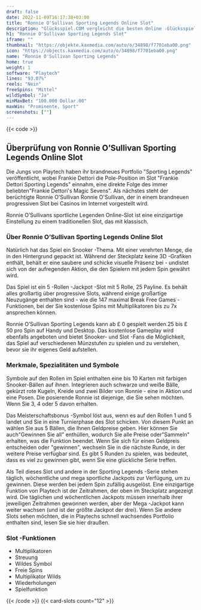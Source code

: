 ```yaml
---
draft: false
date: 2022-11-09T16:17:38+03:00
title: "Ronnie O'Sullivan Sporting Legends Online Slot"
description: "Glücksspiel.COM vergleicht die besten Online -Glücksspiel -Sites und -spiele der Kanada.  Unabhängige Produktbewertungen und exklusive Anmeldeangebote. Jetzt spielen!"
h1: "Ronnie O'Sullivan Sporting Legends Slot"
iframe: ""
thumbnail: "https://objekte.kaxmedia.com/auto/o/34898/f7701eba00.png"
icon: "https://objects.kaxmedia.com/auto/o/34898/f7701eba00.png"
name: "Ronnie O'Sullivan Sporting Legends"
home: true
weight: 1
software: "Playtech"
lines: "93.07%"
reels: "Nein"
freeSpins: "Mittel"
wildSymbol: "Ja"
minMaxBet: "100.000 Dollar.00"
maxWin: "Prominente, Sport"
screenshots: [""]
---
```


{{< code >}}<h2>Überprüfung von Ronnie O’Sullivan Sporting Legends Online Slot</h2><p>Die Jungs von Playtech haben ihr brandneues Portfolio "Sporting Legends" veröffentlicht, wobei Frankie Dettori die Pole-Position im Slot "Frankie Dettori Sporting Legends" einnahm, eine direkte Folge des immer beliebten"Frankie Dettori's Magic Sevens". Als nächstes steht der berüchtigte Ronnie O'Sullivan Ronnie O'Sullivan, der in einem brandneuen progressiven Slot bei Casinos im Internet vorgestellt wird.</p><p>Ronnie O’Sullivans sportliche Legenden Online-Slot ist eine einzigartige Einstellung zu einem traditionellen Slot, das mit klassisch.</p><h3>Über Ronnie O’Sullivan Sporting Legends Online Slot</h3><p>Natürlich hat das Spiel ein Snooker -Thema. Mit einer verehrten Menge, die in den Hintergrund gepackt ist. Während der Steckplatz keine 3D -Grafiken enthält, behält er eine saubere und schicke visuelle Präsenz bei - undistet sich von der aufregenden Aktion, die den Spielern mit jedem Spin gewährt wird.</p><p>Das Spiel ist ein 5 -Rollen -Jackpot -Slot mit 5 Rolle, 25 Payline. Es behält alles großartig über progressive Slots, während einige großartige Neuzugänge enthalten sind - wie die 147 maximal Break Free Games -Funktionen, bei der Sie kostenlose Spins mit Multiplikatoren bis zu 7x ansprechen können.</p><p>Ronnie O’Sullivan Sporting Legends kann ab £ 0 gespielt werden.25 bis £ 50 pro Spin auf Handy und Desktop. Das kostenlose Gameplay wird ebenfalls angeboten und bietet Snooker- und Slot -Fans die Möglichkeit, das Spiel auf verschiedenen Münzstufen zu spielen und zu verstehen, bevor sie ihr eigenes Geld aufstellen.</p><h3>Merkmale, Spezialitäten und Symbole</h3><p>Symbole auf den Rollen im Spiel enthalten eine bis 10 Karten mit farbigen Snooker-Bällen auf ihnen. Integrieren auch schwarze und weiße Bälle, gekürzt rote Kugeln, Kreide und zwei Bilder von Ronnie - eine in Aktion und eine Posen. Die posierende Ronnie ist diejenige, die Sie sehen möchten. Wenn Sie 3, 4 oder 5 davon erhalten.</p><p>Das Meisterschaftsbonus -Symbol löst aus, wenn es auf den Rollen 1 und 5 landet und Sie in eine Turnierphase des Slot schicken. Von diesem Punkt an wählen Sie aus 5 Bällen, die Ihnen Geldpreise geben. Hier können Sie auch"Gewinnen Sie all" enthüllen, wodurch Sie alle Preise oder"Sammeln" erhalten, was die Funktion beendet. Wenn Sie sich für einen Geldpreis entscheiden oder "gewinnen", wechseln Sie in die nächste Runde, in der weitere Preise verfügbar sind. Es gibt 5 Runden zu spielen, was bedeutet, dass es viel zu gewinnen gibt, wenn Sie eine glückliche Serie treffen.</p><p>Als Teil dieses Slot und andere in der Sporting Legends -Serie stehen täglich, wöchentliche und mega sportliche Jackpots zur Verfügung, um zu gewinnen. Diese werden bei jedem Spin zufällig ausgelöst. Eine einzigartige Funktion von Playtech ist der Zeitrahmen, der oben im Steckplatz angezeigt wird. Die täglichen und wöchentlichen Jackpots müssen innerhalb ihrer jeweiligen Zeitrahmen gewonnen werden, aber der Mega -Jackpot kann weiter wachsen (und ist der größte Jackpot der drei). Wenn Sie andere Slots sehen möchten, die in Playtechs schnell wachsendes Portfolio enthalten sind, lesen Sie sie hier draußen.</p><h3>
Slot -Funktionen</h3><ul>
<li></span>
Multiplikatoren</li>
<li></span>
Streuung</li>
<li></span>
Wildes Symbol</li>
<li></span>
Freie Spins</li>
<li></span>
Multiplikator Wilds</li>
<li></span>
Wiederholungen</li>
<li></span>
Spielfunktion</li></ul>{{< /code >}}
 {{< card-slots count="12" >}}